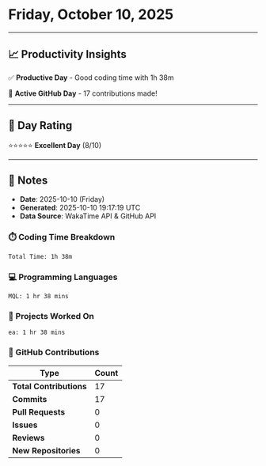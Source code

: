 # Friday, October 10, 2025

---

## 📈 Productivity Insights

✅ **Productive Day** - Good coding time with 1h 38m

🚀 **Active GitHub Day** - 17 contributions made!

---

## 🎯 Day Rating

⭐⭐⭐⭐⭐ **Excellent Day** (8/10)

---

## 📝 Notes

- **Date**: 2025-10-10 (Friday)
- **Generated**: 2025-10-10 19:17:19 UTC
- **Data Source**: WakaTime API & GitHub API


### ⏱️ Coding Time Breakdown

```
Total Time: 1h 38m
```

### 💻 Programming Languages

```
MQL: 1 hr 38 mins
```

### 📂 Projects Worked On

```
ea: 1 hr 38 mins

```


### 🐙 GitHub Contributions

| Type | Count |
|------|-------|
| **Total Contributions** | 17 |
| **Commits** | 17 |
| **Pull Requests** | 0 |
| **Issues** | 0 |
| **Reviews** | 0 |
| **New Repositories** | 0 |

